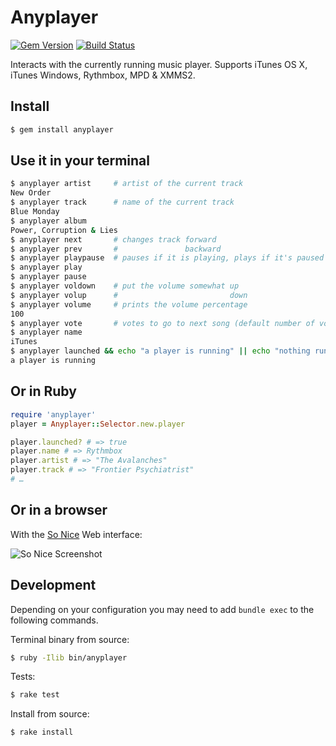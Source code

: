 Anyplayer
=========

[![Gem Version](https://badge.fury.io/rb/anyplayer.png)](http://badge.fury.io/rb/anyplayer) [![Build Status](https://travis-ci.org/sunny/anyplayer.png)](https://travis-ci.org/sunny/anyplayer)

Interacts with the currently running music player. Supports iTunes OS X, iTunes Windows,
Rythmbox, MPD & XMMS2.

Install
-------

```sh
$ gem install anyplayer
```

Use it in your terminal
-----------------------

```sh
$ anyplayer artist     # artist of the current track
New Order
$ anyplayer track      # name of the current track
Blue Monday
$ anyplayer album
Power, Corruption & Lies
$ anyplayer next       # changes track forward
$ anyplayer prev       #               backward
$ anyplayer playpause  # pauses if it is playing, plays if it's paused
$ anyplayer play
$ anyplayer pause
$ anyplayer voldown    # put the volume somewhat up
$ anyplayer volup      #                         down
$ anyplayer volume     # prints the volume percentage
100
$ anyplayer vote       # votes to go to next song (default number of votes is 5)
$ anyplayer name
iTunes
$ anyplayer launched && echo "a player is running" || echo "nothing running"
a player is running
```

Or in Ruby
----------

```ruby
require 'anyplayer'
player = Anyplayer::Selector.new.player

player.launched? # => true
player.name # => Rythmbox
player.artist # => "The Avalanches"
player.track # => "Frontier Psychiatrist"
# …
```

Or in a browser
----------------

With the [So Nice](https://github.com/sunny/so-nice/) Web interface:

![So Nice Screenshot](https://github.com/sunny/so-nice/raw/gh-pages/screenshot.png)


Development
-----------

Depending on your configuration you may need to add `bundle exec` to the following commands.

Terminal binary from source:

```sh
$ ruby -Ilib bin/anyplayer
```

Tests:

```sh
$ rake test
```

Install from source:

```sh
$ rake install
```
